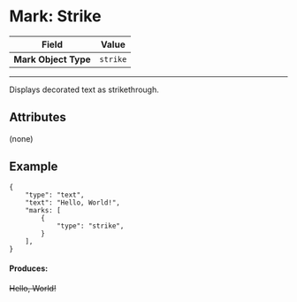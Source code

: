# Mark: Strike

| Field                | Value    |
| -------------------- | -------- |
| **Mark Object Type** | `strike` |

---

Displays decorated text as strikethrough.

## Attributes

(none)

## Example

```
{
    "type": "text",
    "text": "Hello, World!",
    "marks: [
        {
            "type": "strike",
        }
    ],
}
```

#### Produces:

~~Hello, World!~~
